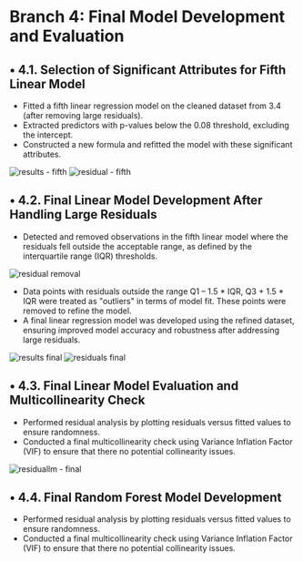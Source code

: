 # Branch 4: Final Model Development and Evaluation
## •	4.1. Selection of Significant Attributes for Fifth Linear Model
- Fitted a fifth linear regression model on the cleaned dataset from 3.4 (after removing large residuals).
- Extracted predictors with p-values below the 0.08 threshold, excluding the intercept.
- Constructed a new formula and refitted the model with these significant attributes.

![results - fifth](https://github.com/user-attachments/assets/96253a5f-524e-4be9-bd06-b1df78d7479b)
![residual - fifth](https://github.com/user-attachments/assets/46075474-9516-41c4-bc01-17d43fbd3c38)


## •	4.2. Final Linear Model Development After Handling Large Residuals
- Detected and removed observations in the fifth linear model where the residuals fell outside the acceptable range, as defined by the interquartile range (IQR) thresholds.

![residual removal](https://github.com/user-attachments/assets/c9dde6b0-e482-4747-9ff6-aa08d9d70151)

  
- Data points with residuals outside the range Q1 – 1.5 * IQR, Q3 + 1.5 * IQR were treated as "outliers" in terms of model fit. These points were removed to refine the model.
- A final linear regression model was developed using the refined dataset, ensuring improved model accuracy and robustness after addressing large residuals.

![results final](https://github.com/user-attachments/assets/5d13f4a7-c89c-482e-bb4d-ae05ec5177e1)
![residuals final](https://github.com/user-attachments/assets/5fb8c4d2-5e02-4296-8690-fabfd50c5b40)

## •	4.3. Final Linear Model Evaluation and Multicollinearity Check
- Performed residual analysis by plotting residuals versus fitted values to ensure randomness.
- Conducted a final multicollinearity check using Variance Inflation Factor (VIF) to ensure that there no potential collinearity issues.

![residuallm - final](https://github.com/user-attachments/assets/284f11e2-a5bc-44d1-921e-00b8cc7a20d2)

## •	4.4. Final Random Forest Model Development
- Performed residual analysis by plotting residuals versus fitted values to ensure randomness.
- Conducted a final multicollinearity check using Variance Inflation Factor (VIF) to ensure that there no potential collinearity issues.

